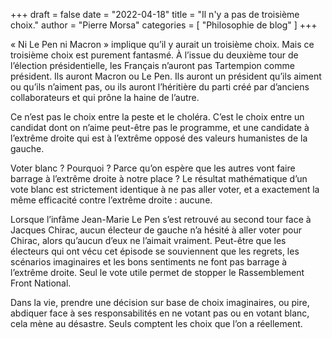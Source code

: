 +++
draft       = false
date        = "2022-04-18"
title       = "Il n'y a pas de troisième choix."
author      = "Pierre Morsa"
categories  = [ "Philosophie de blog" ]
+++

« Ni Le Pen ni Macron » implique qu’il y aurait un troisième choix. Mais ce troisième choix est purement fantasmé. À l’issue du deuxième tour de l’élection présidentielle, les Français n’auront pas Tartempion comme président. Ils auront Macron ou Le Pen. Ils auront un président qu’ils aiment ou qu’ils n’aiment pas, ou ils auront l’héritière du parti créé par d’anciens collaborateurs et qui prône la haine de l’autre.

Ce n’est pas le choix entre la peste et le choléra. C’est le choix entre un candidat dont on n’aime peut-être pas le programme, et une candidate à l’extrême droite qui est à l’extrême opposé des valeurs humanistes de la gauche.

Voter blanc ? Pourquoi ? Parce qu’on espère que les autres vont faire barrage à l’extrême droite à notre place ? Le résultat mathématique d’un vote blanc est strictement identique à ne pas aller voter, et a exactement la même efficacité contre l’extrême droite : aucune.

Lorsque l’infâme Jean-Marie Le Pen s’est retrouvé au second tour face à Jacques Chirac, aucun électeur de gauche n’a hésité à aller voter pour Chirac, alors qu’aucun d’eux ne l’aimait vraiment. Peut-être que les électeurs qui ont vécu cet épisode se souviennent que les regrets, les scénarios imaginaires et les bons sentiments ne font pas barrage à l’extrême droite. Seul le vote utile permet de stopper le Rassemblement Front National.

Dans la vie, prendre une décision sur base de choix imaginaires, ou pire, abdiquer face à ses responsabilités en ne votant pas ou en votant blanc, cela mène au désastre. Seuls comptent les choix que l’on a réellement.
